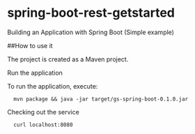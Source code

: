 # spring-boot-rest-getstarted
Building an Application with Spring Boot (Simple example)

##How to use it

The project is created as a Maven project. 

Run the application

To run the application, execute:
```
  mvn package && java -jar target/gs-spring-boot-0.1.0.jar
```
Checking out the service
```
  curl localhost:8080
```  
  
